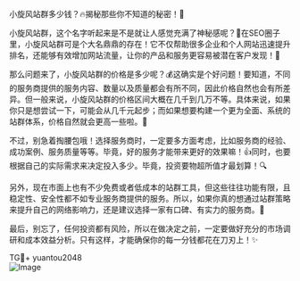 小旋风站群多少钱？🔥揭秘那些你不知道的秘密！🚀

小旋风站群，这个名字听起来是不是就让人感觉充满了神秘感呢？🤔在SEO圈子里，小旋风站群可是个大名鼎鼎的存在！它不仅帮助很多企业和个人网站迅速提升排名，还能够有效增加网站流量，让你的产品和服务更容易被潜在客户发现！🎯

那么问题来了，小旋风站群的价格是多少呢？💰这确实是个好问题！要知道，不同的服务商提供的服务内容、数量以及质量都会有所不同，因此价格自然也会有所差异。但一般来说，小旋风站群的价格区间大概在几千到几万不等。具体来说，如果你只是想尝试一下，可能会从几千元起步；而如果想要构建一个更为全面、系统的站群体系，价格自然就会更高一些啦。🧐

不过，别急着掏腰包哦！选择服务商时，一定要多方面考虑，比如服务商的经验、成功案例、服务质量等等。毕竟，好的服务才能带来更好的效果嘛！👍同时，也要根据自己的实际需求来决定投入多少。毕竟，投资要物超所值才最划算！🔍

另外，现在市面上也有不少免费或者低成本的站群工具，但这些往往功能有限，且稳定性、安全性都不如专业服务商提供的服务。所以，如果你真的想通过站群策略来提升自己的网络影响力，还是建议选择一家有口碑、有实力的服务商。💪

最后，别忘了，任何投资都有风险，所以在做决定之前，一定要做好充分的市场调研和成本效益分析。只有这样，才能确保你的每一分钱都花在刀刃上！✨

TG💪+ yuantou2048  
![Image](https://github.com/user-attachments/assets/42a5a4a5-fea9-4a1d-8aa0-73e57e430cca)